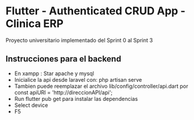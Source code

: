 # Flutter - Authenticated CRUD App - Clinica ERP

Proyecto universitario implementado del Sprint 0 al Sprint 3


## Instrucciones para el backend

* En xampp : Star apache y mysql
* Inicialice la api desde laravel con: php artisan serve
* Tambien puede reemplazar el archivo lib/config/controller/api.dart por const apiURl = 'http://direccionAPI/api';
* Run flutter pub get para instalar las dependencias
* Select device
* F5


